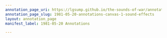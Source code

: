 ```yaml
---
annotation_page_uri: https://lgsump.github.io/the-sounds-of-war/annotations/1981-05-20-annotations-canvas-1-sound-effects.json
annotation_page_slug: 1981-05-20-annotations-canvas-1-sound-effects
layout: annotation_page
manifest_label: 1981-05-20 Annotations

---
```


